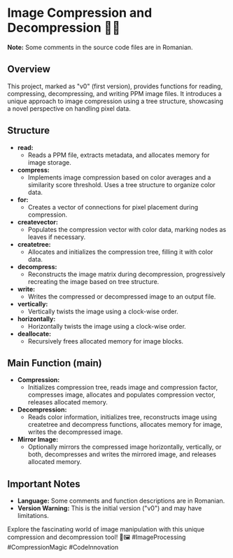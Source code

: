 # Image Compression and Decompression 📸✨

**Note:** Some comments in the source code files are in Romanian.

## Overview
This project, marked as "v0" (first version), provides functions for reading, compressing, decompressing, and writing PPM image files. It introduces a unique approach to image compression using a tree structure, showcasing a novel perspective on handling pixel data.

## Structure
- **read:**
  - Reads a PPM file, extracts metadata, and allocates memory for image storage.
- **compress:**
  - Implements image compression based on color averages and a similarity score threshold. Uses a tree structure to organize color data.
- **for:**
  - Creates a vector of connections for pixel placement during compression.
- **createvector:**
  - Populates the compression vector with color data, marking nodes as leaves if necessary.
- **createtree:**
  - Allocates and initializes the compression tree, filling it with color data.
- **decompress:**
  - Reconstructs the image matrix during decompression, progressively recreating the image based on tree structure.
- **write:**
  - Writes the compressed or decompressed image to an output file.
- **vertically:**
  - Vertically twists the image using a clock-wise order.
- **horizontally:**
  - Horizontally twists the image using a clock-wise order.
- **deallocate:**
  - Recursively frees allocated memory for image blocks.

## Main Function (main)
- **Compression:**
  - Initializes compression tree, reads image and compression factor, compresses image, allocates and populates compression vector, releases allocated memory.
- **Decompression:**
  - Reads color information, initializes tree, reconstructs image using createtree and decompress functions, allocates memory for image, writes the decompressed image.
- **Mirror Image:**
  - Optionally mirrors the compressed image horizontally, vertically, or both, decompresses and writes the mirrored image, and releases allocated memory.

## Important Notes
- **Language:** Some comments and function descriptions are in Romanian.
- **Version Warning:** This is the initial version ("v0") and may have limitations.

Explore the fascinating world of image manipulation with this unique compression and decompression tool! 🌈🖼️ #ImageProcessing #CompressionMagic #CodeInnovation
